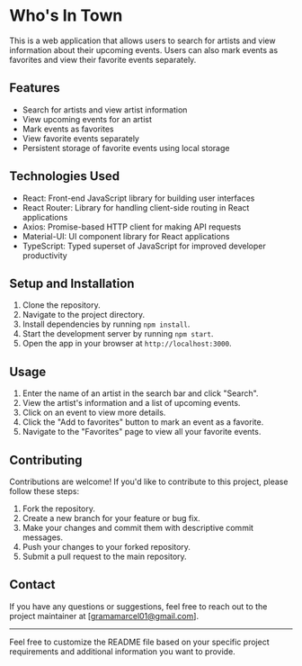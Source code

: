 # Who's In Town

This is a web application that allows users to search for artists and view information about their upcoming events. Users can also mark events as favorites and view their favorite events separately.

## Features

- Search for artists and view artist information
- View upcoming events for an artist
- Mark events as favorites
- View favorite events separately
- Persistent storage of favorite events using local storage

## Technologies Used

- React: Front-end JavaScript library for building user interfaces
- React Router: Library for handling client-side routing in React applications
- Axios: Promise-based HTTP client for making API requests
- Material-UI: UI component library for React applications
- TypeScript: Typed superset of JavaScript for improved developer productivity

## Setup and Installation

1.  Clone the repository.
2.  Navigate to the project directory.
3.  Install dependencies by running `npm install`.
4.  Start the development server by running `npm start`.
5.  Open the app in your browser at `http://localhost:3000`.

## Usage

1.  Enter the name of an artist in the search bar and click "Search".
2.  View the artist's information and a list of upcoming events.
3.  Click on an event to view more details.
4.  Click the "Add to favorites" button to mark an event as a favorite.
5.  Navigate to the "Favorites" page to view all your favorite events.

## Contributing

Contributions are welcome! If you'd like to contribute to this project, please follow these steps:

1.  Fork the repository.
2.  Create a new branch for your feature or bug fix.
3.  Make your changes and commit them with descriptive commit messages.
4.  Push your changes to your forked repository.
5.  Submit a pull request to the main repository.

## Contact

If you have any questions or suggestions, feel free to reach out to the project maintainer at [gramamarcel01@gmail.com].

---

Feel free to customize the README file based on your specific project requirements and additional information you want to provide.

